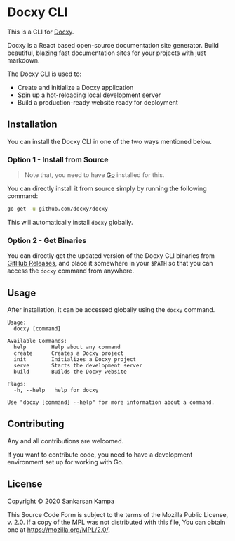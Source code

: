 # Docxy CLI

This is a CLI for [Docxy](https://docxy.traction.one).

Docxy is a React based open-source documentation site
generator. Build beautiful, blazing fast documentation sites
for your projects with just markdown.

The Docxy CLI is used to:
- Create and initialize a Docxy application
- Spin up a hot-reloading local development server
- Build a production-ready website ready for deployment


## Installation

You can install the Docxy CLI in one of the two ways
mentioned below.

### Option 1 - Install from Source

> Note that, you need to have [Go](https://golang.org)
> installed for this.

You can directly install it from source simply by running
the following command:

```bash
go get -u github.com/docxy/docxy
```

This will automatically install `docxy` globally.

### Option 2 - Get Binaries

You can directly get the updated version of the Docxy CLI
binaries from [GitHub Releases](https://github.com/docxy/docxy/releases),
and place it somewhere in your `$PATH` so that you can access the `docxy`
command from anywhere.


## Usage

After installation, it can be accessed globally using the
`docxy` command.

```
Usage:
  docxy [command]

Available Commands:
  help        Help about any command
  create      Creates a Docxy project
  init        Initializes a Docxy project
  serve       Starts the development server
  build       Builds the Docxy website

Flags:
  -h, --help   help for docxy

Use "docxy [command] --help" for more information about a command.
```

## Contributing

Any and all contributions are welcomed.

If you want to contribute code, you need to have a
development environment set up for working with Go.

## License

Copyright © 2020 Sankarsan Kampa

This Source Code Form is subject to the terms of the Mozilla Public
License, v. 2.0. If a copy of the MPL was not distributed with this
file, You can obtain one at https://mozilla.org/MPL/2.0/.
